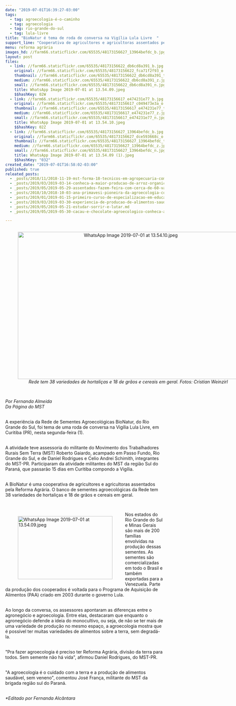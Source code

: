 ```yaml
---
date: "2019-07-01T16:39:27-03:00"
tags:
  - tag: agroecologia-é-o-caminho
  - tag: agroecologia
  - tag: rio-grande-do-sul
  - tag: lula-livre
title: "BioNatur é tema de roda de conversa na Vigília Lula Livre  "
support_line: "Cooperativa de agricultores e agricultoras assentados pela Reforma Agrária fala sobre \"Semear a agroecologia\""
menu: reforma agrária
images_hd: //farm66.staticflickr.com/65535/48173156627_13964befdc_b.jpg
layout: post
files:
  - link: //farm66.staticflickr.com/65535/48173156622_db6cd8a391_b.jpg
    original: //farm66.staticflickr.com/65535/48173156622_fca71f2f93_o.jpg
    thumbnail: //farm66.staticflickr.com/65535/48173156622_db6cd8a391_t.jpg
    medium: //farm66.staticflickr.com/65535/48173156622_db6cd8a391_z.jpg
    small: //farm66.staticflickr.com/65535/48173156622_db6cd8a391_n.jpg
    title: WhatsApp Image 2019-07-01 at 13.54.09.jpeg
    $$hashKey: 02W
  - link: //farm66.staticflickr.com/65535/48173156617_e474231e77_b.jpg
    original: //farm66.staticflickr.com/65535/48173156617_c049473e3a_o.jpg
    thumbnail: //farm66.staticflickr.com/65535/48173156617_e474231e77_t.jpg
    medium: //farm66.staticflickr.com/65535/48173156617_e474231e77_z.jpg
    small: //farm66.staticflickr.com/65535/48173156617_e474231e77_n.jpg
    title: WhatsApp Image 2019-07-01 at 13.54.10.jpeg
    $$hashKey: 02Z
  - link: //farm66.staticflickr.com/65535/48173156627_13964befdc_b.jpg
    original: //farm66.staticflickr.com/65535/48173156627_dce593668c_o.jpg
    thumbnail: //farm66.staticflickr.com/65535/48173156627_13964befdc_t.jpg
    medium: //farm66.staticflickr.com/65535/48173156627_13964befdc_z.jpg
    small: //farm66.staticflickr.com/65535/48173156627_13964befdc_n.jpg
    title: WhatsApp Image 2019-07-01 at 13.54.09 (1).jpeg
    $$hashKey: "032"
created_date: "2019-07-01T16:58:02-03:00"
published: true
releated_posts:
  - _posts/2018/11/2018-11-19-mst-forma-18-tecnicos-em-agropecuaria-com-habilitacao-em-agroecologia.md
  - _posts/2019/03/2019-03-14-conheca-a-maior-producao-de-arroz-organico-da-america-latina-do-mst.md
  - _posts/2019/05/2019-05-29-assentados-fazem-feira-com-cerca-de-60-variedades-de-feijao-organico-no-rs.md
  - _posts/2018/10/2018-10-03-ana-primavesi-pioneira-da-agroecologia-completa-98-anos.md
  - _posts/2019/01/2019-01-15-primeiro-curso-de-especializacao-em-educacao-e-agroecologia-acontece-no-extremo-sul-da-bahia.md
  - _posts/2019/03/2019-03-30-experiencia-de-producao-de-alimentos-saudaveis-aproxima-campo-e-cidade-no-df.md
  - _posts/2019/05/2019-05-21-estudar-sorrir-e-lutar.md
  - _posts/2019/05/2019-05-30-cacau-e-chocolate-agroecologico-conheca-a-producao-que-cresce-no-norte-do-pais.md

---
```

<div style="text-align:center">
<figure class="image" style="display:inline-block"><img alt="WhatsApp Image 2019-07-01 at 13.54.10.jpeg" height="467" src="//farm66.staticflickr.com/65535/48173156617_e474231e77_b.jpg" width="700" />
<figcaption><em>Rede tem 38 variedades de hortali&ccedil;as e 18 de gr&atilde;os e cereais em geral. Fotos: Cristian Weinzirl</em></figcaption>
</figure>
</div>

<p><br />
<em>Por Fernanda Almeida<br />
Da P&aacute;gina do MST</em><br />
&nbsp;</p>

<p>A experi&ecirc;ncia da Rede de Sementes Agroecol&oacute;gicas BioNatur, do Rio Grande do Sul, foi tema de uma roda de conversa na Vig&iacute;lia Lula Livre, em Curitiba (PR), nesta segunda-feira (1).</p>

<p><br />
A atividade teve assessoria do militante do Movimento dos Trabalhadores Rurais Sem Terra (MST) Roberto Gaiardo, acampado em Passo Fundo, Rio Grande do Sul, e de Daniel Rodrigues e Celio Andrei Schimith, integrantes do MST-PR. Participaram da atividade militantes do MST da regi&atilde;o Sul do Paran&aacute;, que passar&atilde;o 15 dias em Curitiba compondo a Vig&iacute;lia.&nbsp;<br />
&nbsp;</p>

<p>A BioNatur &eacute; uma cooperativa de agricultores e agricultoras assentados pela Reforma Agr&aacute;ria. O banco de sementes agroecol&oacute;gicas da Rede tem 38 variedades de hortali&ccedil;as e 18 de gr&atilde;os e cereais em geral.</p>

<p>&nbsp;</p>

<figure class="image" style="float:left"><img alt="WhatsApp Image 2019-07-01 at 13.54.09.jpeg" height="200" src="//farm66.staticflickr.com/65535/48173156622_db6cd8a391_b.jpg" width="300" />
<figcaption></figcaption>
</figure>

<p>Nos estados do Rio Grande do Sul e Minas Gerais s&atilde;o mais de 200 fam&iacute;lias envolvidas na produ&ccedil;&atilde;o dessas sementes. As sementes s&atilde;o comercializadas em todo o Brasil e tamb&eacute;m exportadas para a Venezuela. Parte da produ&ccedil;&atilde;o dos cooperados &eacute; voltada para o Programa de Aquisi&ccedil;&atilde;o de Alimentos (PAA) criado em 2003 durante o governo Lula.&nbsp;</p>

<p><br />
Ao longo da conversa, os assessores apontaram as diferen&ccedil;as entre o agroneg&oacute;cio e agroecologia. Entre elas, destacaram que enquanto o agroneg&oacute;cio defende a ideia do monocultivo, ou seja,&nbsp;de n&atilde;o se ter mais de uma variedade&nbsp;de produ&ccedil;&atilde;o no mesmo espa&ccedil;o, a&nbsp;agroecologia mostra que &eacute; poss&iacute;vel ter muitas variedades de alimentos sobre a terra, sem degrad&aacute;-la.<br />
&nbsp;</p>

<p>&quot;Pra fazer agroecologia &eacute; preciso ter Reforma Agr&aacute;ria, divis&atilde;o da terra para todos. Sem semente n&atilde;o h&aacute; vida&quot;, afirmou Daniel Rodrigues, do MST-PR.&nbsp;</p>

<p><br />
&quot;A agroecologia &eacute; o cuidado com a terra e a produ&ccedil;&atilde;o de alimentos saud&aacute;vel, sem veneno&quot;, comentou Jos&eacute; Fran&ccedil;a, militante do MST da brigada regi&atilde;o sul do Paran&aacute;.&nbsp;</p>

<p><br />
<em>*Editado por Fernanda Alc&acirc;ntara</em></p>
